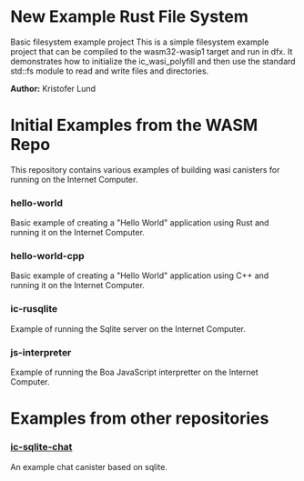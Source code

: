 # New Example Rust File System 
Basic filesystem example project
This is a simple filesystem example project that can be compiled to the wasm32-wasip1 target and run in dfx.
It demonstrates how to initialize the ic_wasi_polyfill and then use the standard std::fs module to read and write files and directories.

**Author:** Kristofer Lund

# Initial Examples from the WASM Repo

This repository contains various examples of building wasi canisters for running on the Internet Computer.

### hello-world
Basic example of creating a "Hello World" application using Rust and running it on the Internet Computer. 

### hello-world-cpp
Basic example of creating a "Hello World" application using C++ and running it on the Internet Computer.

### ic-rusqlite
Example of running the Sqlite server on the Internet Computer.

### js-interpreter
Example of running the Boa JavaScript interpretter on the Internet Computer.


# Examples from other repositories

### [ic-sqlite-chat](https://github.com/kristoferlund/ic-sqlite-chat)
An example chat canister based on sqlite.


